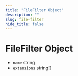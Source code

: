 ```yaml
---
title: "FileFilter Object"
description: ""
slug: file-filter
hide_title: false
---
```


# FileFilter Object

* `name` string
* `extensions` string[]
